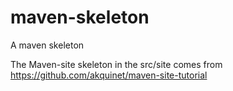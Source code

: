 maven-skeleton
==============

A maven skeleton

The Maven-site skeleton in the src/site comes from https://github.com/akquinet/maven-site-tutorial